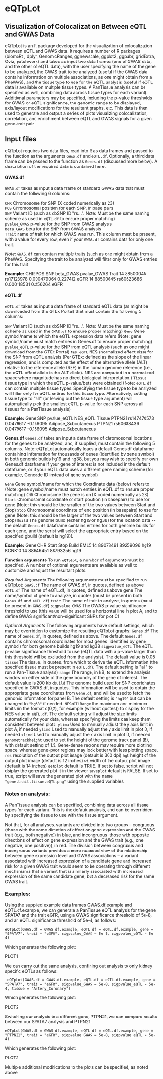 # eQTpLot
## Visualization of Colocalization Between eQTL and GWAS Data

eQTpLot is an R package developed for the visualization of colocalization between eQTL and GWAS data. It requires a number of R packages (biomaRt , dplyr, GenomicRanges, ggnewscale, ggplot2, ggpubr, gridExtra, Gviz, patchwork) and takes as input two data frames (one of GWAS data, and the other of eQTL data), with the user specifying the name of the gene to be analyzed, the GWAS trait to be analyzed (useful if the GWAS data contains information on multiple associations, as one might obtain from a PheWAS), and the tissue type to use for the eQTL analysis (useful if eQTL data is available on multiple tissue types. A PanTissue analysis can be specified as well, combining data across tissue types for each variant). Additional parameters may be specified, including the p-value thresholds for GWAS or eQTL significance, the genomic range to be displayed, axis/layout modifications for the resultant graphs, etc. This data is then used to generate and output a series of plots visualizing colocalization, correlation, and enrichment between eQTL and GWAS signals for a given gene-trait pair.


## Input files
eQTpLot requires two data files, read into R as data frames and passed to the function as the arguments `GWAS.df` and `eQTL.df`. Optionally, a third data frame can be passed to the function as `Genes.df` (discussed more below). A description of the required data is contained here:

#### GWAS.df

`GWAS.df` takes as input a data frame of standard GWAS data that must contain the following 6 columns:

  `CHR` Chromosome for SNP (X coded numerically as 23)  
  `POS` Chromosomal position for each SNP, in base pairs  
  `SNP` Variant ID (such as dbSNP ID "rs...". Note: Must be the same naming scheme as used in `eQTL.df` to ensure proper matching)  
  `pvalue_GWAS` p-value for the SNP from GWAS analysis  
  `beta_GWAS` beta for the SNP from GWAS analysis  
  `Trait` name of trait for which GWAS was run. This column must be present, with a value for every row, even if your `GWAS.df` contains data for only one trait. 

*Note:* `GWAS.df` can contain multiple traits (such as one might obtain from a PheWAS. Specifying the trait to be analyzed will filter only for GWAS entries for this trait
  
**Example:**
    CHR	POS		SNP		beta_GWAS	pvalue_GWAS	Trait
    14		88500045	rs17123978	0.000479064	0.227412	eGFR
    14		88500645	rs60623686	0.000118531	0.256264	eGFR

  

#### eQTL.df
`eQTL.df` takes as input a data frame of standard eQTL data (as might be downloaded from the GTEx Portal) that must contain the following 5 columns:

`SNP` Variant ID (such as dbSNP ID "rs...". Note: Must be the same naming scheme as used in the `GWAS.df` to ensure proper matching)
`Gene` Gene symbol/name to which the eQTL expression data refers (Note: gene symbol/name must match entries in Genes.df to ensure proper matching)
`pvalue_eQTL` p-value for the SNP from eQTL analysis (such as one might download from the GTEx Portal)
`NES_eQTL` NES (normalized effect size) for the SNP from eQTL analysis (Per GTEx: defined as the slope of the linear regression, and is computed as the effect of the alternative allele (ALT) relative to the reference allele (REF) in the human genome reference (i.e., the eQTL effect allele is the ALT allele). NES are computed in a normalized space where magnitude has no direct biological interpretation.)
`Tissue` tissue type in which the eQTL p-value/beta were obtained (Note: `eQTL.df` can contain multiple tissue types. Specifying the tissue type to be analyzed will filter only for eQTL entires for this tissue type. Alternatively, setting tissue type to "all" (or leaving out the tissue type argument) will automatically pick the smallest eQTL p-value for each SNP across all tissues for a PanTissue analysis)
  
**Example:**
    Gene	SNP		pvalue_eQTL	NES_eQTL	Tissue
    PTPN21	rs147470573	0.0479617	-0.156095	Adipose_Subcutaneous
    PTPN21	rs60688436	0.0479617	-0.156095	Adipose_Subcutaneous



**Genes.df**
`Genes.df` takes an input a data frame of chromosomal locations for the genes to be analyzed, and, if supplied, must contain the following 5 columns. Note: eQTpLot automatically loads a default Genes.df dataframe containing information for thousands of genes (identified by gene symbol) in both genomic builds hg19 and hg38, but you may wish to specify our own Genes.df dataframe if your gene of interest is not included in the default dataframe, or if your eQTL data uses a different gene naming scheme (for example, Gencode ID instead of gene symbol)

`Gene` Gene symbol/name for which the Coordinate data (below) refers to (Note: gene symbol/name must match entries in eQTL.df to ensure proper matching)
`CHR` Chromosome the gene is on (X coded numerically as 23)
`Start` Chromosomal coordinate of start position (in basepairs) to use for gene (Note: this should be the smaller of the two values between Start and Stop)
`Stop` Chromosomal coordinate of end position (in basepairs) to use for gene (Note: this should be the larger of the two values between Start and Stop)
`Build` The genome build (either hg19 or hg38) for the location data -- the default `Genes.df` dataframe contains entries for both genome builds for each gene, and the script will select the appropriate entry based on the specified gbuild (default is hg19)).

**Example:**
    Gene		CHR	Start		Stop		Build
    EML5		14	89078491	89259096	hg19
    KCNK10	14	88646451	88793256	hg19
    


**Function arguments** 
To run `eQTpLot`, a number of arguments must be specified. A number of optional arguments are available as well to customize and adjust the resultant plots.

*Required Arguments*
The following arguments must be specified to run eQTpLot:
`GWAS.df` The name of GWAS.df, in quotes, defined as above
`eQTL.df` The name of eQTL.df, in quotes, defined as above
gene The name/symbol of gene to analyze, in quotes (must be present in both `Genes.df` and `eQTL.df`)
`trait` The name of trait to analyze, in quotes (must be present in `GWAS.df`)
`sigpvalue_GWAS` The GWAS p-value significance threshold to use (this value will be used for a horizontal line in plot A, and to define GWAS significant/non-significant SNPs for plot C)


*Optional Arguments*
The following arguments have default settings, which may be overridden to customize the resulting eQTpLot graphs:
`Genes.df` The name of `Genes.df`, in quotes, defined as above. The default `Genes.df` contains chromosomal coordinates for most genes (identified by gene symbol) for both genome builds hg19 and hg38
`sigpvalue_eQTL`  The eQTL p-value significance threshold to use (eQTL data with a p-value larger than this threshold will be excluded from the analysis). The default value is 0.05
`tissue` The tissue, in quotes, from which to derive the eQTL information (the specified tissue must be present in `eQTL.df`). The default setting is "all" to run a Pan-Tissue analysis)
`range` The range, in kB, to extend the analysis window on either side of the gene boundry of the gene of interest. The default value is 200 kb
`gbuild` The genome build used for SNP cooridnates specified in GWAS.df, in quotes. This information will be used to obtain the appropriate gene coordinates from `Gene.df`, and will be used to fetch the genomic information for panel B. The default setting is `"hg19"` but can be changed to `"hg38"` if needed.
`NESeQTLRange` the maximum and minimum limits (in the format c(0,2), for example (without quotes)) to display for the NES value in  `eQTL.df`. The default setting will adjust the size limits automatically for your data, whereas specifying the limits can keep them consistent between plots.
`ylima` Used to manually adjust the y axis limit in plot A, if needed
`ylimd` Used to manually adjust the y axis limit in plot D, if needed
`xlimd` Used to manually adjust the x axis limit in plot D, if needed
`genometrackheight` used to set the height of the genome track panel (B), with default setting of 1.5. Gene-dense regions may require more plotting space, whereas gene-poor regions may look better with less plotting space.
`res` resolution of the output plot image (default is 300 dpi)
`hgt` height of the output plot image (default is 12 inches)
`wi` width of the output plot image (default is 14 inches)
`getplot` default is TRUE. If set to false, script will not dsiplay the generated plot it in the viewer
`saveplot` default is FALSE. If set to true, script will save the generated plot with the name `"gene.trait.tissue.eQTL.png"` using the supplied variables


### Notes on analysis:
A PanTissue analysis can be specified, combining data across all tissue types for each variant. This is the default analysis, and can be overridden by specifying the tissue to use with the tissue argument.

Not that, for all analyses, variants are divided into two groups – congruous (those with the same direction of effect on gene expression and the GWAS trait (e.g., both negative)) in blue, and incongruous (those with opposite directions of effect on gene expression and the GWAS trait (e.g., one negative, one positive)), in red. The division between congruous and incongruous variants provides a more nuanced view of the relationship between gene expression level and GWAS associations – a variant associated with increased expression of a candidate gene and increased risk for a given GWAS trait would seem to be operating through different mechanisms that a variant that is similarly associated with increased expression of the same candidate gene, but a decreased risk for the same GWAS trait. 

### Examples:
Using the supplied example data frames GWAS.df.example and eQTL.df.example, we can generate a PanTissue eQTL analysis for the gene SPATA7 and the trait eGFR, using a GWAS significance threshold of 5e-8, and an eQTL significance threshold of 5e-4, as follows:

    eQTpLot(GWAS.df = GWAS.df.example, eQTL.df = eQTL.df.example, gene = "SPATA7", trait = "eGFR", sigpvalue_GWAS = 5e-8, sigpvalue_eQTL = 5e-4)

Which generates the following plot:

PLOT1

We can carry out the same analysis, confining out analysis to only kidney specific eQTLs as follows:

     eQTpLot(GWAS.df = GWAS.df.example, eQTL.df = eQTL.df.example, gene = "SPATA7", trait = "eGFR", sigpvalue_GWAS = 5e-8, sigpvalue_eQTL = 5e-4, tissue = "Artery_Coronary")

Which generates the following plot:

PLOT2

Switching our analysis to a different gene, PTPN21, we can compare results between our SPATA7 analysis and PTPN21:

    eQTpLot(GWAS.df = GWAS.df.example, eQTL.df = eQTL.df.example, gene = "PTPN21", trait = "eGFR", sigpvalue_GWAS = 5e-8, sigpvalue_eQTL = 5e-4)

Which generates the following plot:

PLOT3

Multiple additional modifications to the plots can be specified, as noted above.
